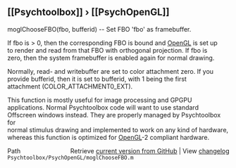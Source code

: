 ## [[Psychtoolbox]] &#8250; [[PsychOpenGL]]

moglChooseFBO(fbo, bufferid) -- Set FBO 'fbo' as framebuffer.  
  
If fbo is \> 0, then the corresponding FBO is bound and [OpenGL](OpenGL) is set up  
to render and read from that FBO with orthogonal projection. If fbo is  
zero, then the system framebuffer is enabled again for normal drawing.  
  
Normally, read- and writebuffer are set to color attachment zero. If you  
provide bufferid, then it is set to bufferid, with 1 being the first  
attachment (COLOR\_ATTACHMENT0\_EXT).  
  
This function is mostly useful for image processing and GPGPU  
applications. Normal Psychtoolbox code will want to use standard  
Offscreen windows instead. They are properly managed by Psychtoolbox for  
normal stimulus drawing and implemented to work on any kind of hardware,  
whereas this function is optimized for [OpenGL](OpenGL)-2 compliant hardware.  




<div class="code_header" style="text-align:right;">
  <span style="float:left;">Path&nbsp;&nbsp;</span> <span class="counter">Retrieve <a href=
  "https://raw.github.com/Psychtoolbox-3/Psychtoolbox-3/beta/Psychtoolbox/PsychOpenGL/moglChooseFBO.m">current version from GitHub</a> | View <a href=
  "https://github.com/Psychtoolbox-3/Psychtoolbox-3/commits/beta/Psychtoolbox/PsychOpenGL/moglChooseFBO.m">changelog</a></span>
</div>
<div class="code">
  <code>Psychtoolbox/PsychOpenGL/moglChooseFBO.m</code>
</div>

